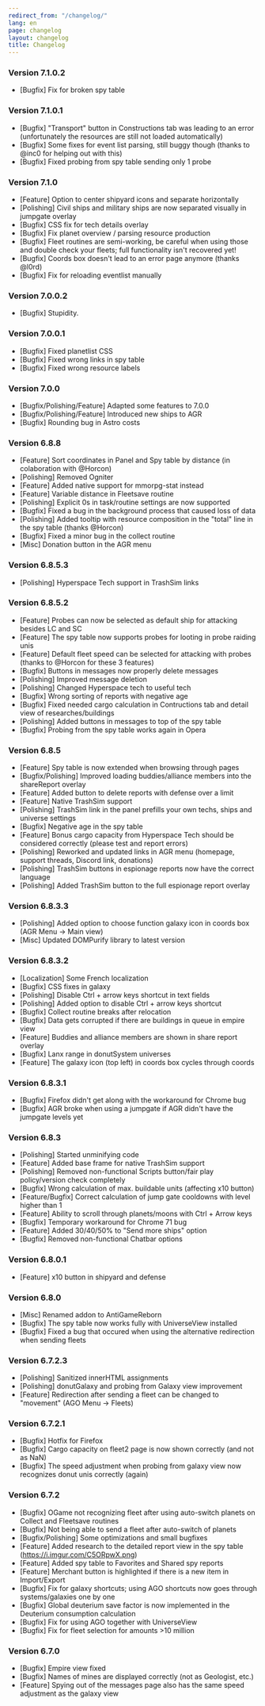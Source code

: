 ```yaml
---
redirect_from: "/changelog/"
lang: en
page: changelog
layout: changelog
title: Changelog
---
```

### Version 7.1.0.2
* [Bugfix] Fix for broken spy table

### Version 7.1.0.1
* [Bugfix] "Transport" button in Constructions tab was leading to an error (unfortunately the resources are still not loaded automatically)
* [Bugfix] Some fixes for event list parsing, still buggy though (thanks to @inc0 for helping out with this)
* [Bugfix] Fixed probing from spy table sending only 1 probe

### Version 7.1.0
* [Feature] Option to center shipyard icons and separate horizontally
* [Polishing] Civil ships and military ships are now separated visually in jumpgate overlay
* [Bugfix] CSS fix for tech details overlay
* [Bugfix] Fix planet overview / parsing resource production
* [Bugfix] Fleet routines are semi-working, be careful when using those and double check your fleets; full functionality isn't recovered yet!
* [Bugfix] Coords box doesn't lead to an error page anymore (thanks @l0rd)
* [Bugfix] Fix for reloading eventlist manually

### Version 7.0.0.2
* [Bugfix] Stupidity.

### Version 7.0.0.1
* [Bugfix] Fixed planetlist CSS
* [Bugfix] Fixed wrong links in spy table
* [Bugfix] Fixed wrong resource labels

### Version 7.0.0
* [Bugfix/Polishing/Feature] Adapted some features to 7.0.0
* [Bugfix/Polishing/Feature] Introduced new ships to AGR
* [Bugfix] Rounding bug in Astro costs

### Version 6.8.8
* [Feature] Sort coordinates in Panel and Spy table by distance (in colaboration with @Horcon)
* [Polishing] Removed Ogniter
* [Feature] Added native support for mmorpg-stat instead
* [Feature] Variable distance in Fleetsave routine
* [Polishing] Explicit 0s in task/routine settings are now supported
* [Bugfix] Fixed a bug in the background process that caused loss of data
* [Polishing] Added tooltip with resource composition in the "total" line in the spy table (thanks @Horcon)
* [Bugfix] Fixed a minor bug in the collect routine
* [Misc] Donation button in the AGR menu

### Version 6.8.5.3
* [Polishing] Hyperspace Tech support in TrashSim links

### Version 6.8.5.2
* [Feature] Probes can now be selected as default ship for attacking besides LC and SC
* [Feature] The spy table now supports probes for looting in probe raiding unis
* [Feature] Default fleet speed can be selected for attacking with probes (thanks to @Horcon for these 3 features)
* [Bugfix] Buttons in messages now properly delete messages
* [Polishing] Improved message deletion
* [Polishing] Changed Hyperspace tech to useful tech
* [Bugfix] Wrong sorting of reports with negative age
* [Bugfix] Fixed needed cargo calculation in Contructions tab and detail view of researches/buildings
* [Polishing] Added buttons in messages to top of the spy table
* [Bugfix] Probing from the spy table works again in Opera

### Version 6.8.5
* [Feature] Spy table is now extended when browsing through pages
* [Bugfix/Polishing] Improved loading buddies/alliance members into the shareReport
overlay
* [Feature] Added button to delete reports with defense over a limit
* [Feature] Native TrashSim support
* [Polishing] TrashSim link in the panel prefills your own techs, ships and
universe settings
* [Bugfix] Negative age in the spy table
* [Feature] Bonus cargo capacity from Hyperspace Tech should be considered correctly
(please test and report errors)
* [Polishing] Reworked and updated links in AGR menu (homepage, support threads,
Discord link, donations)
* [Polishing] TrashSim buttons in espionage reports now have the correct language
* [Polishing] Added TrashSim button to the full espionage report overlay

### Version 6.8.3.3
* [Polishing] Added option to choose function galaxy icon in coords box (AGR Menu -> Main view)
* [Misc] Updated DOMPurify library to latest version

### Version 6.8.3.2
* [Localization] Some French localization
* [Bugfix] CSS fixes in galaxy
* [Polishing] Disable Ctrl + arrow keys shortcut in text fields
* [Polishing] Added option to disable Ctrl + arrow keys shortcut
* [Bugfix] Collect routine breaks after relocation
* [Bugfix] Data gets corrupted if there are buildings in queue in empire view
* [Feature] Buddies and alliance members are shown in share report overlay
* [Bugfix] Lanx range in donutSystem universes
* [Feature] The galaxy icon (top left) in coords box cycles through coords

### Version 6.8.3.1
* [Bugfix] Firefox didn't get along with the workaround for Chrome bug
* [Bugfix] AGR broke when using a jumpgate if AGR didn't have the jumpgate levels yet

### Version 6.8.3
* [Polishing] Started unminifying code
* [Feature] Added base frame for native TrashSim support
* [Polishing] Removed non-functional Scripts button/fair play policy/version check completely
* [Bugfix] Wrong calculation of max. buildable units (affecting x10 button)
* [Feature/Bugfix] Correct calculation of jump gate cooldowns with level higher than 1
* [Feature] Ability to scroll through planets/moons with Ctrl + Arrow keys
* [Bugfix] Temporary workaround for Chrome 71 bug
* [Feature] Added 30/40/50% to "Send more ships" option
* [Bugfix] Removed non-functional Chatbar options

### Version 6.8.0.1
* [Feature] x10 button in shipyard and defense

### Version 6.8.0
* [Misc] Renamed addon to AntiGameReborn
* [Bugfix] The spy table now works fully with UniverseView installed
* [Bugfix] Fixed a bug that occured when using the alternative redirection when sending fleets

### Version 6.7.2.3
* [Polishing] Sanitized innerHTML assignments
* [Polishing] donutGalaxy and probing from Galaxy view improvement
* [Feature] Redirection after sending a fleet can be changed to "movement" (AGO Menu -> Fleets)

### Version 6.7.2.1
* [Bugfix] Hotfix for Firefox
* [Bugfix] Cargo capacity on fleet2 page is now shown correctly (and not as NaN)
* [Bugfix] The speed adjustment when probing from galaxy view now recognizes donut unis correctly (again)

### Version 6.7.2
* [Bugfix] OGame not recognizing fleet after using auto-switch planets on Collect and Fleetsave routines
* [Bugfix] Not being able to send a fleet after auto-switch of planets
* [Bugfix/Polishing] Some optimizations and small bugfixes
* [Feature] Added research to the detailed report view in the spy table (https://i.imgur.com/C5ORpwX.png)
* [Feature] Added spy table to Favorites and Shared spy reports
* [Feature] Merchant button is highlighted if there is a new item in Import/Export
* [Bugfix] Fix for galaxy shortcuts; using AGO shortcuts now goes through systems/galaxies one by one
* [Bugfix] Global deuterium save factor is now implemented in the Deuterium consumption calculation
* [Bugfix] Fix for using AGO together with UniverseView
* [Bugfix] Fix for fleet selection for amounts >10 million

### Version 6.7.0
* [Bugfix] Empire view fixed
* [Bugfix] Names of mines are displayed correctly (not as Geologist, etc.)
* [Feature] Spying out of the messages page also has the same speed adjustment as the galaxy view
